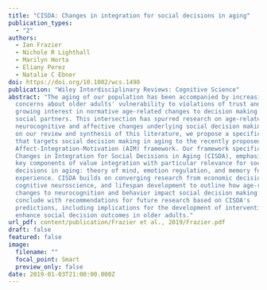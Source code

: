 ```yaml
---
title: "CISDA: Changes in integration for social decisions in aging"
publication_types:
  - "2"
authors:
  - Ian Frazier
  - Nichole R Lighthall
  - Marilyn Horta
  - Eliany Perez
  - Natalie C Ebner
doi: https://doi.org/10.1002/wcs.1490
publication: "Wiley Interdisciplinary Reviews: Cognitive Science"
abstract: "The aging of our population has been accompanied by increasing
  concerns about older adults' vulnerability to violations of trust and a
  growing interest in normative age‐related changes to decision making involving
  social partners. This intersection has spurred research on age‐related
  neurocognitive and affective changes underlying social decision making. Based
  on our review and synthesis of this literature, we propose a specification
  that targets social decision making in aging to the recently proposed
  Affect‐Integration‐Motivation (AIM) framework. Our framework specification,
  Changes in Integration for Social Decisions in Aging (CISDA), emphasizes three
  key components of value integration with particular relevance for social
  decisions in aging: theory of mind, emotion regulation, and memory for past
  experience. CISDA builds on converging research from economic decision making,
  cognitive neuroscience, and lifespan development to outline how age‐related
  changes to neurocognition and behavior impact social decision making. We
  conclude with recommendations for future research based on CISDA's
  predictions, including implications for the development of interventions to
  enhance social decision outcomes in older adults."
url_pdf: content/publication/Frazier et al., 2019/Frazier.pdf
draft: false
featured: false
image:
  filename: ""
  focal_point: Smart
  preview_only: false
date: 2019-01-03T21:00:00.000Z
---
```

